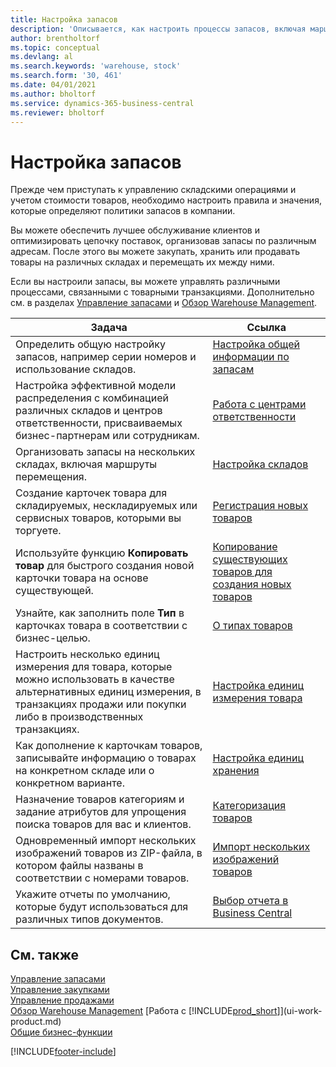 ```yaml
---
title: Настройка запасов
description: 'Описывается, как настроить процессы запасов, включая маршруты перемещения и склады.'
author: brentholtorf
ms.topic: conceptual
ms.devlang: al
ms.search.keywords: 'warehouse, stock'
ms.search.form: '30, 461'
ms.date: 04/01/2021
ms.author: bholtorf
ms.service: dynamics-365-business-central
ms.reviewer: bholtorf
---
```

# Настройка запасов
Прежде чем приступать к управлению складскими операциями и учетом стоимости товаров, необходимо настроить правила и значения, которые определяют политики запасов в компании.

Вы можете обеспечить лучшее обслуживание клиентов и оптимизировать цепочку поставок, организовав запасы по различным адресам. После этого вы можете закупать, хранить или продавать товары на различных складах и перемещать их между ними.

Если вы настроили запасы, вы можете управлять различными процессами, связанными с товарными транзакциями. Дополнительно см. в разделах [Управление запасами](inventory-manage-inventory.md) и [Обзор Warehouse Management](design-details-warehouse-management.md).

| Задача | Ссылка |
| --- | --- |
| Определить общую настройку запасов, например серии номеров и использование складов. |[Настройка общей информации по запасам](inventory-how-setup-general.md) |
|Настройка эффективной модели распределения с комбинацией различных складов и центров ответственности, присваиваемых бизнес-партнерам или сотрудникам.|[Работа с центрами ответственности](inventory-responsibility-centers.md)|
| Организовать запасы на нескольких складах, включая маршруты перемещения. |[Настройка складов](inventory-how-register-new-items.md) |
| Создание карточек товара для складируемых, нескладируемых или сервисных товаров, которыми вы торгуете. |[Регистрация новых товаров](inventory-how-register-new-items.md) |
|Используйте функцию **Копировать товар** для быстрого создания новой карточки товара на основе существующей.|[Копирование существующих товаров для создания новых товаров](inventory-how-copy-items.md)|
|Узнайте, как заполнить поле **Тип** в карточках товара в соответствии с бизнес-целью.|[О типах товаров](inventory-about-item-types.md)|
|Настроить несколько единиц измерения для товара, которые можно использовать в качестве альтернативных единиц измерения, в транзакциях продажи или покупки либо в производственных транзакциях.|[Настройка единиц измерения товара](inventory-how-setup-units-of-measure.md)|
|Как дополнение к карточкам товаров, записывайте информацию о товарах на конкретном складе или о конкретном варианте.|[Настройка единиц хранения](inventory-how-to-set-up-stockkeeping-units.md)|
| Назначение товаров категориям и задание атрибутов для упрощения поиска товаров для вас и клиентов. |[Категоризация товаров](inventory-how-categorize-items.md) |
|Одновременный импорт нескольких изображений товаров из ZIP-файла, в котором файлы названы в соответствии с номерами товаров.|[Импорт нескольких изображений товаров](inventory-how-import-item-pictures.md)|
|Укажите отчеты по умолчанию, которые будут использоваться для различных типов документов.|[Выбор отчета в Business Central](across-report-selections.md)|

## См. также

[Управление запасами](inventory-manage-inventory.md)  
[Управление закупками](purchasing-manage-purchasing.md)  
[Управление продажами](sales-manage-sales.md)    
[Обзор Warehouse Management](design-details-warehouse-management.md)
[Работа с [!INCLUDE[prod_short](includes/prod_short.md)]](ui-work-product.md)  
[Общие бизнес-функции](ui-across-business-areas.md)


[!INCLUDE[footer-include](includes/footer-banner.md)]

